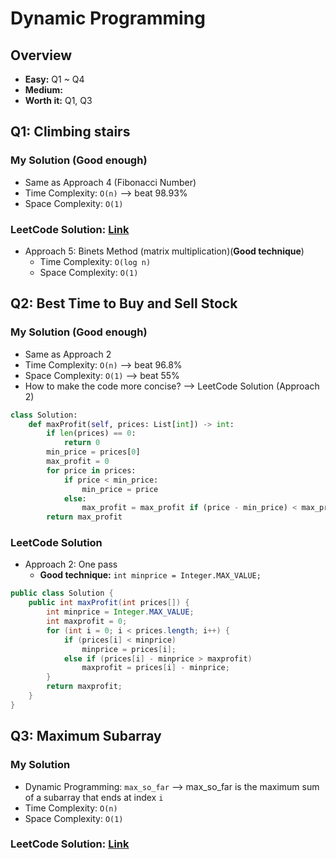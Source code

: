 # Dynamic Programming
## Overview
*   **Easy:** Q1 ~ Q4
*   **Medium:**
*   **Worth it:** Q1, Q3
## Q1: Climbing stairs
### My Solution (Good enough)
*   Same as Approach 4 (Fibonacci Number) 
*   Time Complexity: `O(n)` --> beat 98.93%
*   Space Complexity: `O(1)`
### LeetCode Solution: [Link](https://leetcode.com/problems/climbing-stairs/solution/)
*   Approach 5: Binets Method (matrix multiplication)(**Good technique**)
    *   Time Complexity: `O(log n)`
    *   Space Complexity: `O(1)`
## Q2: Best Time to Buy and Sell Stock 
### My Solution (Good enough)
*   Same as Approach 2
*   Time Complexity: `O(n)` --> beat 96.8%
*   Space Complexity: `O(1)` --> beat 55%
*   How to make the code more concise? --> LeetCode Solution (Approach 2)
```python
class Solution:
    def maxProfit(self, prices: List[int]) -> int:
        if len(prices) == 0:
            return 0
        min_price = prices[0]
        max_profit = 0
        for price in prices:
            if price < min_price:
                min_price = price
            else:
                max_profit = max_profit if (price - min_price) < max_profit else (price - min_price)
        return max_profit
```
### LeetCode Solution
*   Approach 2: One pass
    * **Good technique:** `int minprice = Integer.MAX_VALUE;`
```java
public class Solution {
    public int maxProfit(int prices[]) {
        int minprice = Integer.MAX_VALUE;
        int maxprofit = 0;
        for (int i = 0; i < prices.length; i++) {
            if (prices[i] < minprice)
                minprice = prices[i];
            else if (prices[i] - minprice > maxprofit)
                maxprofit = prices[i] - minprice;
        }
        return maxprofit;
    }
}
```
## Q3: Maximum Subarray
### My Solution
*   Dynamic Programming: `max_so_far` --> max_so_far is the maximum sum of a subarray that ends at index `i`
*   Time Complexity: `O(n)`
*   Space Complexity: `O(1)`
### LeetCode Solution: [Link](https://www.baeldung.com/java-maximum-subarray)